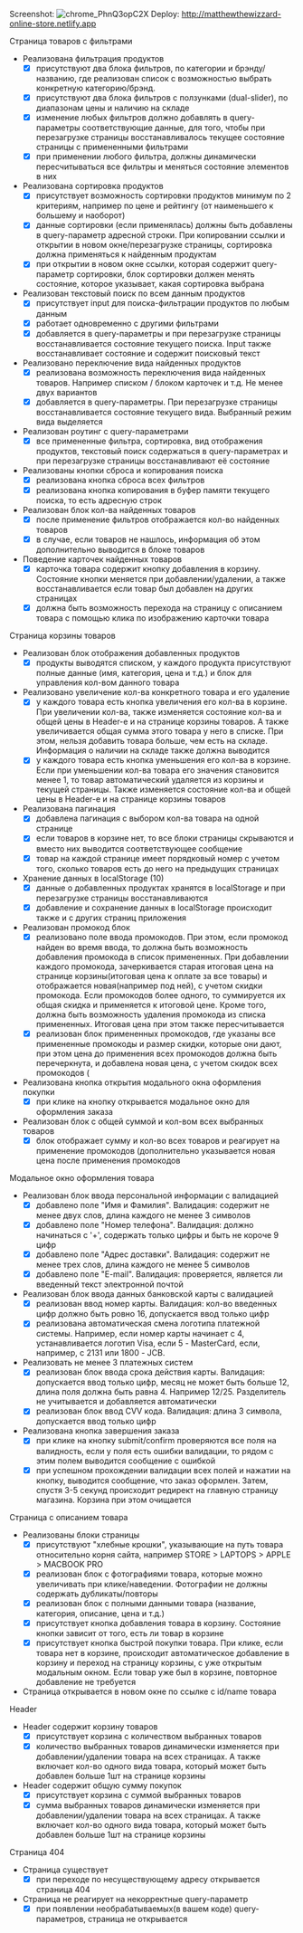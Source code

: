 
Screenshot:  ![chrome_PhnQ3opC2X](https://user-images.githubusercontent.com/91277105/211367249-2daa859c-4288-4c82-81cd-303e38814edb.png)
Deploy: http://matthewthewizzard-online-store.netlify.app


Страница товаров с фильтрами 
- Реализована фильтрация продуктов 
  - [x] присутствуют два блока фильтров, по категории и брэнду/названию, где реализован список с возможностью выбрать конкретную категорию/брэнд. 
  - [x] присутствуют два блока фильтров с ползунками (dual-slider), по диапазонам цены и наличию на складе 
  - [x] изменение любых фильтров должно добавлять в query-параметры соответствующие данные, для того, чтобы при перезагрузке страницы восстанавливалось текущее состояние страницы с примененными фильтрами
  - [x] при применении любого фильтра, должны динамически пересчитываться все фильтры и меняться состояние элементов в них
- Реализована сортировка продуктов
  - [x] присутствует возможность сортировки продуктов минимум по 2 критериям, например по цене и рейтингу (от наименьшего к большему и наоборот)
  - [x] данные сортировки (если применялась) должны быть добавлены в query-параметр адресной строки. При копировании ссылки и открытии в новом окне/перезагрузке страницы, сортировка должна применяться к найденным продуктам 
  - [x]  при открытии в новом окне ссылки, которая содержит query-параметр сортировки, блок сортировки должен менять состояние, которое указывает, какая сортировка выбрана
- Реализован текстовый поиск по всем данным продуктов
  - [x] присутствует input для поиска-фильтрации продуктов по любым данным
  - [x] работает одновременно с другими фильтрами
  - [x] добавляется в query-параметры и при перезагрузке страницы восстанавливается состояние текущего поиска. Input также восстанавливает состояние и содержит поисковый текст
- Реализовано переключение вида найденных продуктов 
  - [x] реализована возможность переключения вида найденных товаров. Например списком / блоком карточек и т.д. Не менее двух вариантов 
  - [x] добавляется в query-параметры. При перезагрузке страницы восстанавливается состояние текущего вида. Выбранный режим вида выделяется
- Реализован роутинг с query-параметрами 
  - [x] все примененные фильтра, сортировка, вид отображения продуктов, текстовый поиск содержаться в query-параметрах и при перезагрузке страницы восстанавливают её состояние 
- Реализованы кнопки сброса и копирования поиска
  - [x] реализована кнопка сброса всех фильтров 
  - [x] реализована кнопка копирования в буфер памяти текущего поиска, то есть адресную строк 
- Реализован блок кол-ва найденных товаров 
  - [x] после применение фильтров отображается кол-во найденных товаров 
  - [x] в случае, если товаров не нашлось, информация об этом дополнительно выводится в блоке товаров 
-  Поведение карточек найденных товаров 
   - [x] карточка товара содержит кнопку добавления в корзину. Состояние кнопки меняется при добавлении/удалении, а также восстанавливается если товар был добавлен на других страницах
   - [x] должна быть возможность перехода на страницу с описанием товара с помощью клика по изображению карточки товара

Страница корзины товаров 
- Реализован блок отображения добавленных продуктов 
  - [x] продукты выводятся списком, у каждого продукта присутствуют полные данные (имя, категория, цена и т.д.) и блок для управления кол-вом данного товара 
- Реализовано увеличение кол-ва конкретного товара и его удаление
  - [x] у каждого товара есть кнопка увеличения его кол-ва в корзине. При увеличении кол-ва, также изменяется состояние кол-ва и общей цены в Header-e и на странице корзины товаров. А также увеличивается общая сумма этого товара у него в списке. При этом, нельзя добавить товара больше, чем есть на складе. Информация о наличии на складе также должна выводится 
  - [x] у каждого товара есть кнопка уменьшения его кол-ва в корзине. Если при уменьшении кол-ва товара его значения становится менее 1, то товар автоматический удаляется из корзины и текущей страницы. Также изменяется состояние кол-ва и общей цены в Header-e и на странице корзины товаров
- Реализована пагинация
  - [x] добавлена пагинация с выбором кол-ва товара на одной странице 
  - [x] если товаров в корзине нет, то все блоки страницы скрываются и вместо них выводится соответствующее сообщение 
  - [x] товар на каждой странице имеет порядковый номер с учетом того, сколько товаров есть до него на предыдущих страницах 
 - Хранение данных в localStorage (10)
   - [x] данные о добавленных продуктах хранятся в localStorage и при перезагрузке страницы восстанавливаются
   - [x] добавление и сохранение данных в localStorage происходит также и с других страниц приложения 
- Реализован промокод блок 
  - [x] реализовано поле ввода промокодов. При этом, если промокод найден во время ввода, то должна быть возможность добавления промокода в список примененных. При добавлении каждого промокода, зачеркивается старая итоговая цена на странице корзины(итоговая цена к оплате за все товары) и отображается новая(например под ней), с учетом скидки промокода. Если промокодов более одного, то суммируется их общая скидка и применяется к итоговой цене.  Кроме того, должна быть возможность удаления промокода из списка примененных. Итоговая цена при этом также пересчитывается
  - [x] реализован блок примененных промокодов, где указаны все примененные промокоды и размер скидки, которые они дают, при этом цена до применения всех промокодов должна быть перечеркнута, и добавлена новая цена, с учетом скидок всех промокодов (
- Реализована кнопка открытия модального окна оформления покупки 
  - [x] при клике на кнопку открывается модальное окно для оформления заказа 
- Реализован блок с общей суммой и кол-вом всех выбранных товаров
  - [x] блок отображает сумму и кол-во всех товаров и реагирует на применение промокодов (дополнительно указывается новая цена после применения промокодов

Модальное окно оформления товара 
- Реализован блок ввода персональной информации с валидацией 
  - [x] добавлено поле "Имя и Фамилия". Валидация: содержит не менее двух слов, длина каждого не менее 3 символов 
  - [x] добавлено поле "Номер телефона". Валидация: должно начинаться с '+', содержать только цифры и быть не короче 9 цифр 
  - [x] добавлено поле "Адрес доставки". Валидация: содержит не менее трех слов, длина каждого не менее 5 символов 
  - [x] добавлено поле "E-mail". Валидация: проверяется, является ли введенный текст электронной почтой 
- Реализован блок ввода данных банковской карты с валидацией 
  - [x] реализован ввод номер карты. Валидация: кол-во введенных цифр должно быть ровно 16, допускается ввод только цифр 
  - [x] реализована автоматическая смена логотипа платежной системы. Например, если номер карты начинает с 4, устанавливается логотип Visa, если 5 - MasterCard, если, например, с 2131 или 1800 - JCB. 
- Реализовать не менее 3 платежных систем
  - [x] реализован блок ввода срока действия карты. Валидация: допускается ввод только цифр, месяц не может быть больше 12, длина поля должна быть равна 4. Например 12/25. Разделитель не учитывается и добавляется автоматически 
  - [x] реализован блок ввод CVV кода. Валидация: длина 3 символа, допускается ввод только цифр
- Реализована кнопка завершения заказа
  - [x] при клике на кнопку submit/confirm проверяются все поля на валидность, если у поля есть ошибки валидации, то рядом с этим полем выводится сообщение с ошибкой 
  - [x] при успешном прохождении валидации всех полей и нажатии на кнопку, выводится сообщение, что заказ оформлен. Затем, спустя 3-5 секунд происходит редирект на главную страницу магазина. Корзина при этом очищается 
 
Страница с описанием товара 
- Реализованы блоки страницы
  - [x] присутствуют "хлебные крошки", указывающие на путь товара относительно корня сайта, например STORE > LAPTOPS > APPLE > MACBOOK PRO 
  - [x] реализован блок с фотографиями товара, которые можно увеличивать при клике/наведении. Фотографии не должны содержать дубликаты/повторы 
  - [x] реализован блок с полными данными товара (название, категория, описание, цена и т.д.) 
  - [x] присутствует кнопка добавления товара в корзину. Состояние кнопки зависит от того, есть ли товар в корзине 
  - [x] присутствует кнопка быстрой покупки товара. При клике, если товара нет в корзине, происходит автоматическое добавление в корзину и переход на страницу корзины, с уже открытым модальным окном. Если товар уже был в корзине, повторное добавление не требуется 
- Страница открывается в новом окне по ссылке с id/name товара 

Header 
- Header содержит корзину товаров 
  - [x] присутствует корзина с количеством выбранных товаров
  - [x] количество выбранных товаров динамически изменяется при добавлении/удалении товара на всех страницах. А также включает кол-во одного вида товара, который может быть добавлен больше 1шт на странице корзины 
- Header содержит общую сумму покупок 
  - [x] присутствует корзина с суммой выбранных товаров 
  - [x] сумма выбранных товаров динамически изменяется при добавлении/удалении товара на всех страницах.  А также включает кол-во одного вида товара, который может быть добавлен больше 1шт на странице корзины

Страница 404
- Страница существует
  - [x] при переходе по несуществующему адресу открывается страница 404 
- Страница не реагирует на некорректные query-параметр
  - [x] при появлении необрабатываемых(в вашем коде) query-параметров, страница не открывается 
